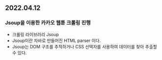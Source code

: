 ## 2022.04.12

### Jsoup을 이용한 카카오 웹툰 크롤링 진행
- 크롤링 라이브러리 Jsoup
- Jsoup이란 자바로 만들어진 HTML parser 이다.
- Jsoup는 DOM 구조를 추적하거나 CSS 선택자를 사용하여 데이터를 찾아 추출할 수 있다.
